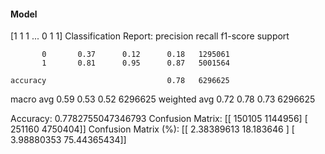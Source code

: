 #### Model
[1 1 1 ... 0 1 1]
Classification Report:
              precision    recall  f1-score   support

           0       0.37      0.12      0.18   1295061
           1       0.81      0.95      0.87   5001564

    accuracy                           0.78   6296625
   macro avg       0.59      0.53      0.52   6296625
weighted avg       0.72      0.78      0.73   6296625

Accuracy: 0.7782755047346793
Confusion Matrix:
[[ 150105 1144956]
 [ 251160 4750404]]
Confusion Matrix (%):
[[ 2.38389613 18.183646  ]
 [ 3.98880353 75.44365434]]
